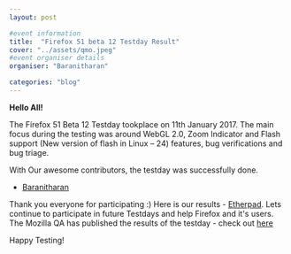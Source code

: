 ```yaml
---
layout: post

#event information
title:  "Firefox 51 beta 12 Testday Result"
cover: "../assets/qmo.jpeg"
#event organiser details
organiser: "Baranitharan"

categories: "blog"
---
```


**Hello All!**

<p>The  Firefox 51 Beta 12 Testday tookplace on  11th January 2017. The main focus during the testing was around WebGL 2.0, Zoom Indicator and Flash support (New version of flash in Linux – 24) features, bug verifications and bug triage.</p>
<p>With Our awesome contributors, the testday was successfully done.</p>


- [Baranitharan](https://twitter.com/baranicool)

Thank you everyone for participating :)
Here is our results - [Etherpad](https://public.etherpad-mozilla.org/p/MozillaIndiaQA-testday-20161125). Lets continue to participate in future Testdays and help Firefox and it's users.
The Mozilla QA has published the results of the testday - check out [here](https://quality.mozilla.org/2017/01/firefox-51-beta-12-testday-results/)
<p>Happy Testing!</p>
